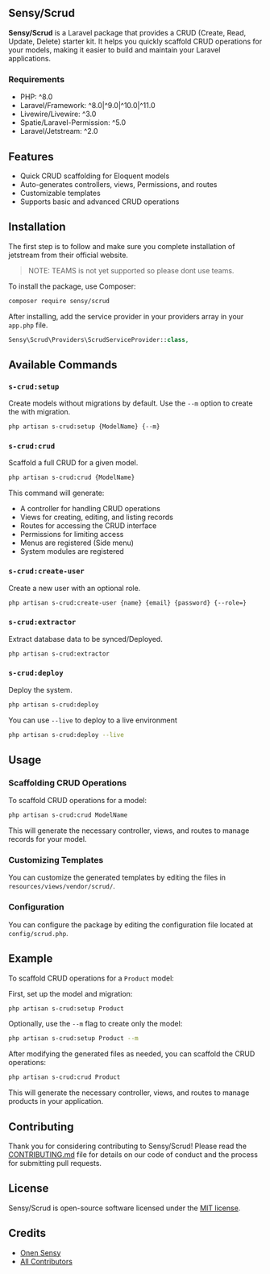 ## Sensy/Scrud

**Sensy/Scrud** is a Laravel package that provides a CRUD (Create, Read, Update, Delete) starter kit. It helps you quickly scaffold CRUD operations for your models, making it easier to build and maintain your Laravel applications.
### Requirements
- PHP: ^8.0
- Laravel/Framework: ^8.0|^9.0|^10.0|^11.0
- Livewire/Livewire: ^3.0
- Spatie/Laravel-Permission: ^5.0
- Laravel/Jetstream: ^2.0

## Features

- Quick CRUD scaffolding for Eloquent models
- Auto-generates controllers, views, Permissions, and routes
- Customizable templates
- Supports basic and advanced CRUD operations

## Installation
The first step is to follow and make sure you complete installation of jetstream from their official website.

> NOTE: TEAMS is not yet supported so please dont use teams.

To install the package, use Composer:

```bash
composer require sensy/scrud
```

After installing, add the service provider in your providers array in your `app.php` file. 

```php
Sensy\Scrud\Providers\ScrudServiceProvider::class,
```

## Available Commands

### `s-crud:setup`

Create models without migrations by default. Use the `--m` option to create the with migration.

```bash
php artisan s-crud:setup {ModelName} {--m}
```

### `s-crud:crud`

Scaffold a full CRUD for a given model.

```bash
php artisan s-crud:crud {ModelName}
```

This command will generate:

- A controller for handling CRUD operations
- Views for creating, editing, and listing records
- Routes for accessing the CRUD interface
- Permissions for limiting access
- Menus are registered (Side menu)
- System modules are registered

### `s-crud:create-user`

Create a new user with an optional role.

```bash
php artisan s-crud:create-user {name} {email} {password} {--role=}
```
### `s-crud:extractor`

Extract database data to be synced/Deployed.

```bash
php artisan s-crud:extractor
```

### `s-crud:deploy`

Deploy the system.

```bash
php artisan s-crud:deploy
```
You can use `--live` to deploy to a live environment

```bash
php artisan s-crud:deploy --live
```



## Usage

### Scaffolding CRUD Operations

To scaffold CRUD operations for a model:

```bash
php artisan s-crud:crud ModelName
```

This will generate the necessary controller, views, and routes to manage records for your model.

### Customizing Templates

You can customize the generated templates by editing the files in `resources/views/vendor/scrud/`.

### Configuration

You can configure the package by editing the configuration file located at `config/scrud.php`.

## Example

To scaffold CRUD operations for a `Product` model:

First, set up the model and migration:

```bash
php artisan s-crud:setup Product
```

Optionally, use the `--m` flag to create only the model:

```bash
php artisan s-crud:setup Product --m
```

After modifying the generated files as needed, you can scaffold the CRUD operations:

```bash
php artisan s-crud:crud Product
```

This will generate the necessary controller, views, and routes to manage products in your application.

## Contributing

Thank you for considering contributing to Sensy/Scrud! Please read the [CONTRIBUTING.md](CONTRIBUTING.md) file for details on our code of conduct and the process for submitting pull requests.

## License

Sensy/Scrud is open-source software licensed under the [MIT license](LICENSE.md).

## Credits

- [Onen Sensy](https://github.com/onensensy)
- [All Contributors](https://github.com/onensensy/scrud/graphs/contributors)

